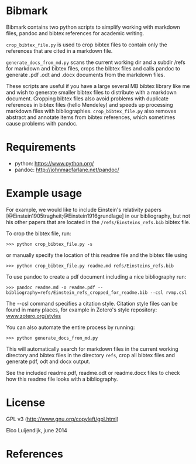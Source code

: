 # Bibmark

Bibmark contains two python scripts to simplify working with markdown files, pandoc and bibtex references for academic writing. 

`crop_bibtex_file.py` is used to crop bibtex files to contain only the references that are cited in a markdown file.

`generate_docs_from_md.py` scans the current working dir and a subdir /refs for markdown and bibtex files, crops the bibtex files and calls pandoc to generate .pdf .odt and .docx documents from the markdown files.

These scripts are useful if you have a large several MB bibtex library like me and wish to generate smaller bibtex files to distribute with a markdown document. Cropping bibtex files also avoid problems with duplicate references in bibtex files (hello Mendeley) and speeds up processing markdown files with bibliographies. `crop_bibtex_file.py` also removes abstract and annotate items from bibtex references, which sometimes cause problems with pandoc.


# Requirements

* python: https://www.python.org/
* pandoc: http://johnmacfarlane.net/pandoc/


# Example usage

For example, we would like to include Einstein's relativity papers [@Einstein1905tragheit;@Einstein1916grundlage] in our bibliography, but not his other papers that are located in the `/refs/Einsteins_refs.bib` bibtex file.

To crop the bibtex file, run:

    >>> python crop_bibtex_file.py -s

or manually specify the location of this readme file and the bibtex file using

    >>> python crop_bibtex_file.py readme.md refs/Einsteins_refs.bib

To use pandoc to create a pdf document including a nice bibliography run:

    >>> pandoc readme.md -o readme.pdf --bibliography=refs/Einstein_refs_cropped_for_readme.bib --csl rvmp.csl

The --csl command specifies a citation style. Citation style files can be found in many places, for example in Zotero's style repository: www.zotero.org/styles

You can also automate the entire process by running:

    >>> python generate_docs_from_md.py
    
This will automatically search for markdown files in the current working directory and bibtex files in the directory `refs`, crop all bibtex files and generate pdf, odt and docx output.

See the included readme.pdf, readme.odt or readme.docx files to check how this readme file looks with a bibliography.


# License

GPL v3 (http://www.gnu.org/copyleft/gpl.html)



Elco Luijendijk, june 2014


# References
